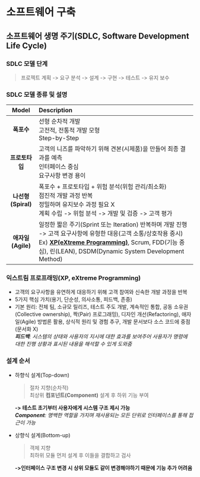 # 소프트웨어 구축
## 소프트웨어 생명 주기(SDLC, Software Development Life Cycle)
### SDLC 모델 단계
  > 프로젝트 계획 -> 요구 분석 -> 설계 -> 구현 -> 테스트 -> 유지 보수
### SDLC 모델 종류 및 설명
|Model|Description|
|:-:|:-|
|**폭포수**|선형 순차적 개발<br>고전적, 전통적 개발 모형<br>Step-by-Step|
|**프로토타입**|고객의 니즈를 파악하기 위해 견본(시제품)을 만들어 최종 결과를 예측<br>인터페이스 중심<br>요구사항 변경 용이|
|**나선형<br>(Spiral)**|폭포수 + 프로토타입 + 위험 분석(위험 관리/최소화)<br>점진적 개발 과정 반복<br>정밀하며 유지보수 과정 필요 X<br>계획 수립 -> 위험 분석 -> 개발 및 검증 -> 고객 평가|
|**애자일<br>(Agile)**|일정한 짧은 주기(Sprint 또는 Iteration) 반복하며 개발 진행<br>-> 고객 요구사항에 유형한 대응(고객 소통/상호작용 중시)<br>Ex) <ins>**XP(eXtreme Programming)**</ins>, Scrum, FDD(기능 중심), 린(LEAN), DSDM(Dynamic System Development Method)|
### 익스트림 프로프래밍(XP, eXtreme Programming)
- 고객의 요구사항을 유연하게 대응하기 위해 고객 참여와 신속한 개발 과정을 반복
- 5가지 핵심 가치(용기, 단순성, 의사소통, 피드백, 존중)
- 기본 원리: 전체 팀, 소규모 릴리즈, 테스트 주도 개발, 계속적인 통합, 공동 소유권(Collective ownership), 짝(Pair) 프로그래밍), 디자인 개선(Refactoring), 애자일(Agile) 방법론 활용, 상식적 원리 및 경험 추구, 개발 문서보다 소스 코드에 중점(문서화 X)<br>
  ***피드백**: 시스템의 상태와 사용자의 지시에 대한 효과를 보여주어 사용자가 명령에 대한 진행 상황과 표시된 내용을 해석할 수 있게 도와줌*
### 설계 순서
- 하향식 설계(Top-down)
  > 절차 지향(순차적)<br>최상위 **컴포넌트(Component)** 설계 후 하위 기능 부여
  
  **-> 테스트 초기부터 사용자에게 시스템 구조 제시 가능**<br>
  ***Component**: 명백한 역할을 가지며 재사용되는 모든 단위로 인터페이스를 통해 접근이 가능*
- 상향식 설계(Bottom-up)
  > 객체 지향<br>최하위 모듈 먼저 설계 후 이들을 결합하고 검사<br>
  
  **->인터페이스 구조 변경 시 상위 모듈도 같이 변경해야하기 때문에 기능 추가 어려움**
